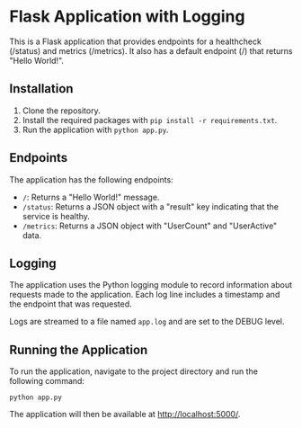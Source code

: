 <h1>Flask Application with Logging</h1>
<p>This is a Flask application that provides endpoints for a healthcheck (/status) and metrics (/metrics). It also has a default endpoint (/) that returns "Hello World!".</p>

<h2>Installation</h2>
<ol>
  <li>Clone the repository.</li>
  <li>Install the required packages with <code>pip install -r requirements.txt</code>.</li>
  <li>Run the application with <code>python app.py</code>.</li>
</ol>

<h2>Endpoints</h2>
<p>The application has the following endpoints:</p>
<ul>
  <li><code>/</code>: Returns a "Hello World!" message.</li>
  <li><code>/status</code>: Returns a JSON object with a "result" key indicating that the service is healthy.</li>
  <li><code>/metrics</code>: Returns a JSON object with "UserCount" and "UserActive" data.</li>
</ul>

<h2>Logging</h2>
<p>The application uses the Python logging module to record information about requests made to the application. Each log line includes a timestamp and the endpoint that was requested.</p>
<p>Logs are streamed to a file named <code>app.log</code> and are set to the DEBUG level.</p>

<h2>Running the Application</h2>
<p>To run the application, navigate to the project directory and run the following command:</p>
<code>python app.py</code>
<p>The application will then be available at <a href="http://localhost:5000/">http://localhost:5000/</a>.</p>

